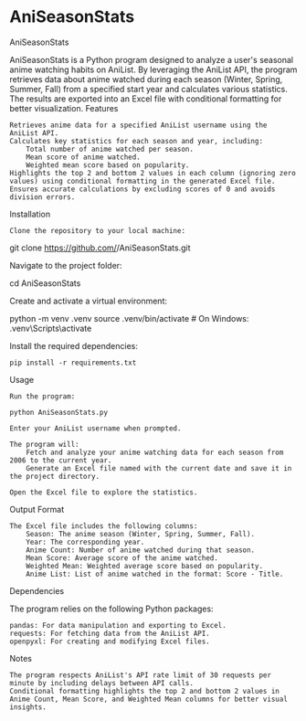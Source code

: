 # AniSeasonStats
AniSeasonStats

AniSeasonStats is a Python program designed to analyze a user's seasonal anime watching habits on AniList. By leveraging the AniList API, the program retrieves data about anime watched during each season (Winter, Spring, Summer, Fall) from a specified start year and calculates various statistics. The results are exported into an Excel file with conditional formatting for better visualization.
Features

    Retrieves anime data for a specified AniList username using the AniList API.
    Calculates key statistics for each season and year, including:
        Total number of anime watched per season.
        Mean score of anime watched.
        Weighted mean score based on popularity.
    Highlights the top 2 and bottom 2 values in each column (ignoring zero values) using conditional formatting in the generated Excel file.
    Ensures accurate calculations by excluding scores of 0 and avoids division errors.

Installation

    Clone the repository to your local machine:

git clone https://github.com/<YourUsername>/AniSeasonStats.git

Navigate to the project folder:

cd AniSeasonStats

Create and activate a virtual environment:

python -m venv .venv
source .venv/bin/activate  # On Windows: .venv\Scripts\activate

Install the required dependencies:

    pip install -r requirements.txt

Usage

    Run the program:

    python AniSeasonStats.py

    Enter your AniList username when prompted.

    The program will:
        Fetch and analyze your anime watching data for each season from 2006 to the current year.
        Generate an Excel file named with the current date and save it in the project directory.

    Open the Excel file to explore the statistics.

Output Format

    The Excel file includes the following columns:
        Season: The anime season (Winter, Spring, Summer, Fall).
        Year: The corresponding year.
        Anime Count: Number of anime watched during that season.
        Mean Score: Average score of the anime watched.
        Weighted Mean: Weighted average score based on popularity.
        Anime List: List of anime watched in the format: Score - Title.

Dependencies

The program relies on the following Python packages:

    pandas: For data manipulation and exporting to Excel.
    requests: For fetching data from the AniList API.
    openpyxl: For creating and modifying Excel files.

Notes

    The program respects AniList's API rate limit of 30 requests per minute by including delays between API calls.
    Conditional formatting highlights the top 2 and bottom 2 values in Anime Count, Mean Score, and Weighted Mean columns for better visual insights.